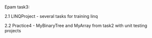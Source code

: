 Epam task3:

2.1 LINQProject - several tasks for training linq

2.2 Practice4 - MyBinaryTree and MyArray from task2 with unit testing projects
